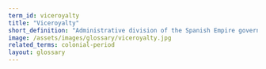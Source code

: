 ```yaml
---
term_id: viceroyalty
title: "Viceroyalty"
short_definition: "Administrative division of the Spanish Empire governed by a viceroy."
image: /assets/images/glossary/viceroyalty.jpg
related_terms: colonial-period
layout: glossary
---
```



